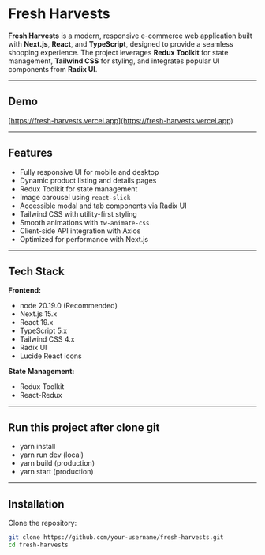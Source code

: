 # Fresh Harvests

**Fresh Harvests** is a modern, responsive e-commerce web application built with **Next.js**, **React**, and **TypeScript**, designed to provide a seamless shopping experience. The project leverages **Redux Toolkit** for state management, **Tailwind CSS** for styling, and integrates popular UI components from **Radix UI**.

---

## Demo

[https://fresh-harvests.vercel.app](https://fresh-harvests.vercel.app)

---

## Features

- Fully responsive UI for mobile and desktop
- Dynamic product listing and details pages
- Redux Toolkit for state management
- Image carousel using `react-slick`
- Accessible modal and tab components via Radix UI
- Tailwind CSS with utility-first styling
- Smooth animations with `tw-animate-css`
- Client-side API integration with Axios
- Optimized for performance with Next.js

---

## Tech Stack

**Frontend:**

- node 20.19.0 (Recommended)
- Next.js 15.x
- React 19.x
- TypeScript 5.x
- Tailwind CSS 4.x
- Radix UI
- Lucide React icons

**State Management:**

- Redux Toolkit
- React-Redux

---

## Run this project after clone git

- yarn install
- yarn run dev (local)
- yarn build (production)
- yarn start (production)

---

## Installation

Clone the repository:

```bash
git clone https://github.com/your-username/fresh-harvests.git
cd fresh-harvests

```
